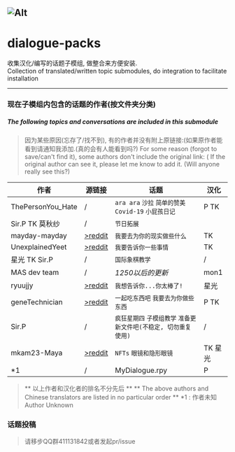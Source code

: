 ![Alt](https://repobeats.axiom.co/api/embed/cb3ad184e46276d79566c005aec5fd1b5a650b36.svg "Repobeats analytics image")
--------
# dialogue-packs
收集汉化/编写的话题子模组, 做整合来方便安装.  
Collection of translated/written topic submodules, do integration to facilitate installation

---------
### 现在子模组内包含的话题的作者(按文件夹分类)
##### The following topics and conversations are included in this submodule
>因为某些原因(忘存了/找不到), 有的作者并没有附上原链接:(如果原作者能看到请通知我添加.(真的会有人能看到吗?)
>For some reason (forgot to save/can't find it), some authors don't include the original link: ( If the original author can see it, please let me know to add it. (Will anyone really see this?)


|作者 | 源链接|话题 |汉化| 
|-------------| --------------| ------------- | ------------------ |
|ThePersonYou_Hate| /|`ara ara` `沙拉` `简单的赞美` `Covid-19` `小屁孩日记` |  P TK |
| Sir.P TK 莫秋纱 | /|`节日拓展` |
|mayday-mayday|[>reddit](https://www.reddit.com/r/MASFandom/comments/rvp5c4/another_small_background_project_id_been_working/)|`我要去为你的现实做些什么`| TK|
|UnexplainedYeet|[>reddit](https://www.reddit.com/user/UnexplainedYeet)|`我要告诉你一些事情`|TK|
|星光 TK Sir.P|/|`国际象棋教学`|/|
|MAS dev team|/|*1250以后的更新*|mon1|
|ryuujjy|[>reddit](https://www.reddit.com/user/ryuujjy/)|`我想告诉你...你太棒了!`|星光|
|geneTechnician|[>reddit](https://www.reddit.com/user/geneTechnician/)|`一起吃东西吧` `我要去为你做些东西`|P TK|
|Sir.P|/|`疯狂星期四` `子模组教学` `准备更新文件吧(不稳定, 切勿重复使用)`|/|
|mkam23-Maya|[>reddit](https://www.reddit.com/user/mkam23-Maya/)|`NFTs` `眼镜和隐形眼镜`|TK 星光|
|*1|/|MyDialogue.rpy|P|

>** 以上作者和汉化者的排名不分先后 **
>** The above authors and Chinese translators are listed in no particular order ** 
> *1 : 作者未知 Author Unknown

### 话题投稿
>请移步QQ群411131842或者发起pr/issue

